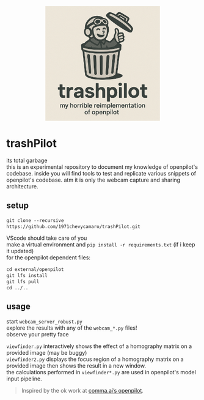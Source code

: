 <p align="center">
  <img src="assets/trashpilot_logo.png" alt="TrashPilot logo" width="300">
</p>

# trashPilot
its total garbage  
this is an experimental repository to document my knowledge of openpilot's codebase. inside you will find tools to test and replicate various snippets of openpilot's codebase. atm it is only the webcam capture and sharing architecture.

## setup
```
git clone --recursive https://github.com/1971chevycamaro/trashPilot.git
```  
VScode should take care of you  
make a virtual environment and `pip install -r requirements.txt` (if i keep it updated)  
for the openpilot dependent files:
```git clone --recursive https://github.com/you/trashPilot.git
cd external/openpilot
git lfs install
git lfs pull
cd ../..
```
## usage
start `webcam_server_robust.py`  
explore the results with any of the `webcam_*.py` files!  
observe your pretty face

`viewfinder.py` interactively shows the effect of a homography matrix on a provided image (may be buggy)  
`viewfinder2.py` displays the focus region of a homography matrix on a provided image then shows the result in a new window.  
the calculations performed in `viewfinder*.py` are used in openpilot's model input pipeline.
> Inspired by the ok work at [comma.ai’s openpilot](https://github.com/commaai/openpilot).